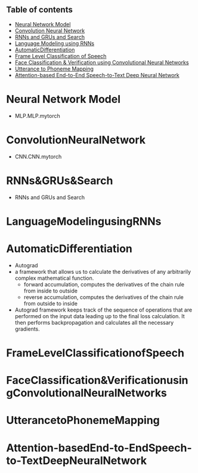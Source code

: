 ## Table of contents
* [Neural Network Model](#NeuralNetworkModel)
* [Convolution Neural Network](#ConvolutionNeuralNetwork)
* [RNNs and GRUs and Search](#RNNs&GRUs&Search)
* [Language Modeling using RNNs](#LanguageModelingusingRNNs)
* [AutomaticDifferentiation](#AutomaticDifferentiation)
* [Frame Level Classification of Speech](#FrameLevelClassificationofSpeech)
* [Face Classification & Verification using Convolutional Neural Networks](#FaceClassification&VerificationusingConvolutionalNeuralNetworks)
* [Utterance to Phoneme Mapping](#UtterancetoPhonemeMapping)
* [Attention-based End-to-End Speech-to-Text Deep Neural Network](#Attention-basedEnd-to-EndSpeech-to-TextDeepNeuralNetwork)
# Neural Network Model
* MLP.MLP.mytorch

# ConvolutionNeuralNetwork
*  CNN.CNN.mytorch

# RNNs&GRUs&Search
* RNNs and GRUs and Search

# LanguageModelingusingRNNs

# AutomaticDifferentiation
* Autograd
* a framework that allows us to calculate the derivatives of any arbitrarily complex mathematical function.
  - forward accumulation, computes the derivatives of the chain rule from inside to outside
  - reverse accumulation, computes the derivatives of the chain rule from outside to inside
*  Autograd framework keeps track of the sequence of operations that are performed on the input data leading up to the final loss calculation. It then performs backpropagation and calculates all the necessary gradients.

# FrameLevelClassificationofSpeech
# FaceClassification&VerificationusingConvolutionalNeuralNetworks
# UtterancetoPhonemeMapping
# Attention-basedEnd-to-EndSpeech-to-TextDeepNeuralNetwork
